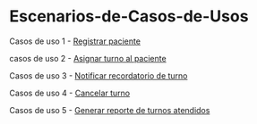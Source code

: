 # Escenarios-de-Casos-de-Usos
Casos de uso 1 - [Registrar paciente](https://github.com/user-attachments/files/19743695/Escenarios.de.casos.de.uso.1.xlsx)

casos de uso 2 - [Asignar turno al paciente](https://github.com/user-attachments/files/19743709/Escenarios.de.casos.de.uso.2.xlsx)

Casos de uso 3 - [Notificar recordatorio de turno](https://github.com/user-attachments/files/19743728/Escenarios.de.casos.de.uso.3.xlsx)

Casos de uso 4 - [Cancelar turno](https://github.com/user-attachments/files/19743738/Escenarios.de.casos.de.uso.4.xlsx)

Casos de uso 5 - [Generar reporte de turnos atendidos](https://github.com/user-attachments/files/19743744/Escenarios.de.casos.de.uso.5.xlsx)
